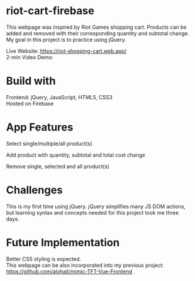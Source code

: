 # riot-cart-firebase
This webpage was inspired by Riot Games shopping cart. Products can be added and removed with their corresponding quantity and subtotal change. My goal in this project is to practice using jQuery.  

Live Website: https://riot-shopping-cart.web.app/  
2-min Video Demo:  

# Build with 
Frontend: jQuery, JavaScript, HTML5, CSS3  
Hosted on Firebase  

# App Features
Select single/multiple/all product(s)  

Add product with quantity, subtotal and total cost change  

Remove single, selected and all product(s)  

# Challenges
This is my first time using jQuery. jQuery simplifies many JS DOM actions, but learning syntax and concepts needed for this project took me three days.  

# Future Implementation
Better CSS styling is expected.   
This webpage can be also incorporated into my previous project:  https://github.com/alohajt/mimic-TFT-Vue-Frontend .   
